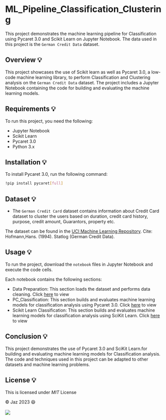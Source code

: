 # **ML_Pipeline_Classification_Clustering**

This project demonstrates the machine learning pipeline for Classification using Pycaret 3.0 and Scikit Learn on Jupyter Notebook. The data used in this project is the `German Credit Data` dataset.

## **Overview** :bulb:
This project showcases the use of Scikit learn as well as Pycaret 3.0, a low-code machine learning library, to perform Classification and Clustering analysis on the  `German Credit Data` dataset. The project includes a Jupyter Notebook containing the code for building and evaluating the machine learning models.

## **Requirements** :bulb:
To run this project, you need the following:

- Jupyter Notebook
- Scikit Learn
- Pycaret 3.0
- Python 3.x


## **Installation** :bulb:
To install Pycaret 3.0, run the following command:

```bash python
!pip install pycaret[full]
```
## **Dataset** :bulb:
- The `German Credit Card` dataset contains information about Credit Card dataset to cluster the users based on duration, credit card history, purpose, credit amount, Guarantors, property etc.

The dataset can be found in the [UCI Machine Learning Repository](https://doi.org/10.24432/C5NC77). Cite: Hofmann,Hans. (1994). Statlog (German Credit Data). 

## **Usage** :bulb:
To run the project, download the `notebook` files in Jupyter Notebook and execute the code cells.

Each notebook contains the following sections:

- Data Preparation: This section loads the dataset and performs data cleaning. Click [here](https://github.com/JZMNE/ML_Pipelines/blob/main/1.%20Data%20Preparation.ipynb) to view
- PC_Classification: This section builds and evaluates machine learning models for classification analysis using Pycaret 3.0. Click [here](https://github.com/JZMNE/ML_Pipelines/blob/main/2.%20PC_%20Classification.ipynb) to view
- Scikit Learn Classification: This section builds and evaluates machine learning models for classification analysis using SciKit Learn. Click [here](https://github.com/JZMNE/ML_Pipelines/blob/main/3.%20SKLearn_Classification.ipynb) to view

## **Conclusion** :bulb:
This project demonstrates the use of Pycaret 3.0 and SciKit Learn.for building and evaluating machine learning models for Classification analysis. The code and techniques used in this project can be adapted to other datasets and machine learning problems.

## **License** :bulb:
This is licensed under _MIT_ License


© Jaz 2023 :smile:
<br>
<br>
[![](https://visitcount.itsvg.in/api?id=JZMN&label=Profile%20Views&color=12&icon=4&pretty=true)](https://visitcount.itsvg.in)
